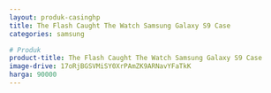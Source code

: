 ```yaml
---
layout: produk-casinghp
title: The Flash Caught The Watch Samsung Galaxy S9 Case
categories: samsung

# Produk
product-title: The Flash Caught The Watch Samsung Galaxy S9 Case
image-drive: 17oRjBGSVMiSY0XrPAmZK9ARNavYFaTkK
harga: 90000
---
```

